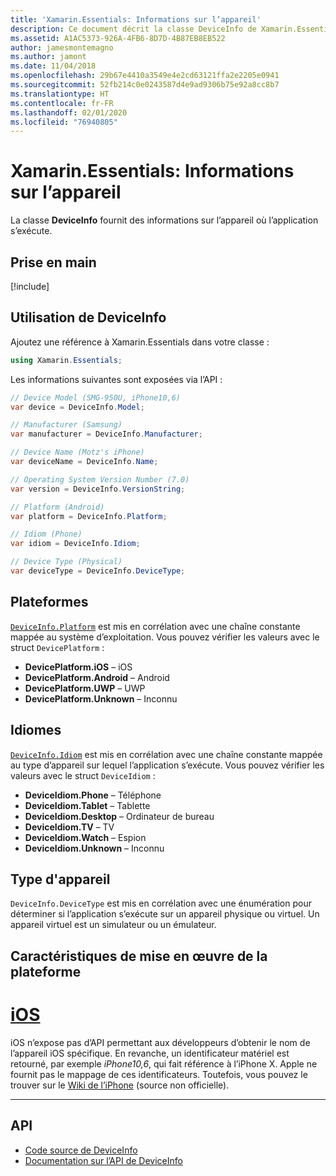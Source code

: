 ```yaml
---
title: 'Xamarin.Essentials: Informations sur l’appareil'
description: Ce document décrit la classe DeviceInfo de Xamarin.Essentials, qui fournit des informations sur l’appareil où l’application s’exécute.
ms.assetid: A1AC5373-926A-4FB6-8D7D-4B87EB8EB522
author: jamesmontemagno
ms.author: jamont
ms.date: 11/04/2018
ms.openlocfilehash: 29b67e4410a3549e4e2cd63121ffa2e2205e0941
ms.sourcegitcommit: 52fb214c0e0243587d4e9ad9306b75e92a8cc8b7
ms.translationtype: HT
ms.contentlocale: fr-FR
ms.lasthandoff: 02/01/2020
ms.locfileid: "76940805"
---
```

# <a name="xamarinessentials-device-information"></a>Xamarin.Essentials: Informations sur l’appareil

La classe **DeviceInfo** fournit des informations sur l’appareil où l’application s’exécute.

## <a name="get-started"></a>Prise en main

[!include[](~/essentials/includes/get-started.md)]

## <a name="using-deviceinfo"></a>Utilisation de DeviceInfo

Ajoutez une référence à Xamarin.Essentials dans votre classe :

```csharp
using Xamarin.Essentials;
```

Les informations suivantes sont exposées via l’API :

```csharp
// Device Model (SMG-950U, iPhone10,6)
var device = DeviceInfo.Model;

// Manufacturer (Samsung)
var manufacturer = DeviceInfo.Manufacturer;

// Device Name (Motz's iPhone)
var deviceName = DeviceInfo.Name;

// Operating System Version Number (7.0)
var version = DeviceInfo.VersionString;

// Platform (Android)
var platform = DeviceInfo.Platform;

// Idiom (Phone)
var idiom = DeviceInfo.Idiom;

// Device Type (Physical)
var deviceType = DeviceInfo.DeviceType;
```

## <a name="platforms"></a>Plateformes

[`DeviceInfo.Platform`](xref:Xamarin.Essentials.DeviceInfo.Platform) est mis en corrélation avec une chaîne constante mappée au système d’exploitation. Vous pouvez vérifier les valeurs avec le struct `DevicePlatform` :

- **DevicePlatform.iOS** – iOS
- **DevicePlatform.Android** – Android
- **DevicePlatform.UWP** – UWP
- **DevicePlatform.Unknown** – Inconnu

## <a name="idioms"></a>Idiomes

[`DeviceInfo.Idiom`](xref:Xamarin.Essentials.DeviceInfo.Idiom) est mis en corrélation avec une chaîne constante mappée au type d’appareil sur lequel l’application s’exécute. Vous pouvez vérifier les valeurs avec le struct `DeviceIdiom` :

- **DeviceIdiom.Phone** – Téléphone
- **DeviceIdiom.Tablet** – Tablette
- **DeviceIdiom.Desktop** – Ordinateur de bureau
- **DeviceIdiom.TV** – TV
- **DeviceIdiom.Watch** – Espion
- **DeviceIdiom.Unknown** – Inconnu

## <a name="device-type"></a>Type d'appareil

`DeviceInfo.DeviceType` est mis en corrélation avec une énumération pour déterminer si l’application s’exécute sur un appareil physique ou virtuel. Un appareil virtuel est un simulateur ou un émulateur.

## <a name="platform-implementation-specifics"></a>Caractéristiques de mise en œuvre de la plateforme

# <a name="iostabios"></a>[iOS](#tab/ios)

iOS n’expose pas d’API permettant aux développeurs d’obtenir le nom de l’appareil iOS spécifique. En revanche, un identificateur matériel est retourné, par exemple _iPhone10,6_, qui fait référence à l’iPhone X. Apple ne fournit pas le mappage de ces identificateurs. Toutefois, vous pouvez le trouver sur le [Wiki de l’iPhone](https://www.theiphonewiki.com/wiki/Models) (source non officielle).

--------------

## <a name="api"></a>API

- [Code source de DeviceInfo](https://github.com/xamarin/Essentials/tree/master/Xamarin.Essentials/DeviceInfo)
- [Documentation sur l’API de DeviceInfo](xref:Xamarin.Essentials.DeviceInfo)
